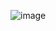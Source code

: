 ![image](https://github.com/Abdelrhman-Sayed70/Competitive_Programming_Setup/assets/99830416/1f15a2c3-e150-4c4f-ad5b-d5daa0893dfd)
